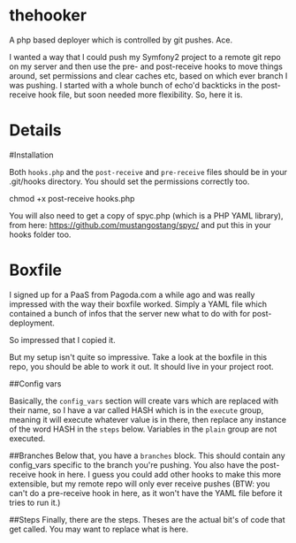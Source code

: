 thehooker
=========

A php based deployer which is controlled by git pushes. Ace.

I wanted a way that I could push my Symfony2 project to a remote git repo on my server and then use the pre- and post-receive hooks to move things around, set permissions and clear caches etc, based on which ever branch I was pushing. I started with a whole bunch of echo'd backticks in the post-receive hook file, but soon needed more flexibility. So, here it is.

Details
=========

#Installation

Both `hooks.php` and the `post-receive` and `pre-receive` files should be in your .git/hooks directory. You should set the permissions correctly too.

 chmod +x post-receive hooks.php

You will also need to get a copy of spyc.php (which is a PHP YAML library), from here: https://github.com/mustangostang/spyc/ and put this in your hooks folder too.

# Boxfile
I signed up for a PaaS from Pagoda.com a while ago and was really impressed with the way their boxfile worked. Simply a YAML file which contained a bunch of infos that the server new what to do with for post-deployment.

So impressed that I copied it.

But my setup isn't quite so impressive. Take a look at the boxfile in this repo, you should be able to work it out. It should live in your project root.

##Config vars

Basically, the `config_vars` section will create vars which are replaced with their name, so I have a var called HASH which is in the `execute` group, meaning it will execute whatever value is in there, then replace any instance of the word HASH in the `steps` below. Variables in the `plain` group are not executed.

##Branches
Below that, you have a `branches` block. This should contain any config_vars specific to the branch you're pushing. You also have the post-receive hook in here. I guess you could add other hooks to make this more extensible, but my remote repo will only ever receive pushes (BTW: you can't do a pre-receive hook in here, as it won't have the YAML file before it tries to run it.)

##Steps
Finally, there are the steps. Theses are the actual bit's of code that get called. You may want to replace what is here.
